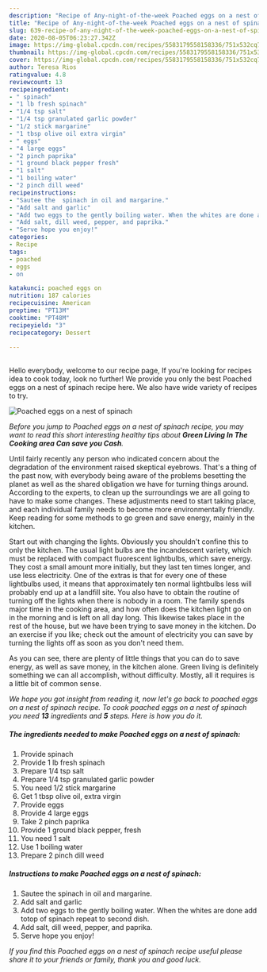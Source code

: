 ```yaml
---
description: "Recipe of Any-night-of-the-week Poached eggs on a nest of spinach"
title: "Recipe of Any-night-of-the-week Poached eggs on a nest of spinach"
slug: 639-recipe-of-any-night-of-the-week-poached-eggs-on-a-nest-of-spinach
date: 2020-08-05T06:23:27.342Z
image: https://img-global.cpcdn.com/recipes/5583179558158336/751x532cq70/poached-eggs-on-a-nest-of-spinach-recipe-main-photo.jpg
thumbnail: https://img-global.cpcdn.com/recipes/5583179558158336/751x532cq70/poached-eggs-on-a-nest-of-spinach-recipe-main-photo.jpg
cover: https://img-global.cpcdn.com/recipes/5583179558158336/751x532cq70/poached-eggs-on-a-nest-of-spinach-recipe-main-photo.jpg
author: Teresa Rios
ratingvalue: 4.8
reviewcount: 13
recipeingredient:
- " spinach"
- "1 lb fresh spinach"
- "1/4 tsp salt"
- "1/4 tsp granulated garlic powder"
- "1/2 stick margarine"
- "1 tbsp olive oil extra virgin"
- " eggs"
- "4 large eggs"
- "2 pinch paprika"
- "1 ground black pepper fresh"
- "1 salt"
- "1 boiling water"
- "2 pinch dill weed"
recipeinstructions:
- "Sautee the  spinach in oil and margarine."
- "Add salt and garlic"
- "Add two eggs to the gently boiling water. When the whites are done add totop of spinach repeat to second dish."
- "Add salt, dill weed, pepper, and paprika."
- "Serve hope you enjoy!"
categories:
- Recipe
tags:
- poached
- eggs
- on

katakunci: poached eggs on 
nutrition: 187 calories
recipecuisine: American
preptime: "PT13M"
cooktime: "PT48M"
recipeyield: "3"
recipecategory: Dessert

---
```

<br>
Hello everybody, welcome to our recipe page, If you're looking for recipes idea to cook today, look no further! We provide you only the best Poached eggs on a nest of spinach recipe here. We also have wide variety of recipes to try.
<br>


![Poached eggs on a nest of spinach](https://img-global.cpcdn.com/recipes/5583179558158336/751x532cq70/poached-eggs-on-a-nest-of-spinach-recipe-main-photo.jpg)

<i>Before you jump to Poached eggs on a nest of spinach recipe, you may want to read this short interesting healthy tips about 
<strong>Green Living In The Cooking area Can save you Cash</strong>.</i>
</br>

Until fairly recently any person who indicated concern about the degradation of the environment raised skeptical eyebrows. That's a thing of the past now, with everybody being aware of the problems besetting the planet as well as the shared obligation we have for turning things around. According to the experts, to clean up the surroundings we are all going to have to make some changes. These adjustments need to start taking place, and each individual family needs to become more environmentally friendly. Keep reading for some methods to go green and save energy, mainly in the kitchen.

Start out with changing the lights. Obviously you shouldn't confine this to only the kitchen. The usual light bulbs are the incandescent variety, which must be replaced with compact fluorescent lightbulbs, which save energy. They cost a small amount more initially, but they last ten times longer, and use less electricity. One of the extras is that for every one of these lightbulbs used, it means that approximately ten normal lightbulbs less will probably end up at a landfill site. You also have to obtain the routine of turning off the lights when there is nobody in a room. The family spends major time in the cooking area, and how often does the kitchen light go on in the morning and is left on all day long. This likewise takes place in the rest of the house, but we have been trying to save money in the kitchen. Do an exercise if you like; check out the amount of electricity you can save by turning the lights off as soon as you don't need them.

As you can see, there are plenty of little things that you can do to save energy, as well as save money, in the kitchen alone. Green living is definitely something we can all accomplish, without difficulty. Mostly, all it requires is a little bit of common sense.


<i>We hope you got insight from reading it, now let's go back to poached eggs on a nest of spinach recipe. To cook poached eggs on a nest of spinach you need <strong>13</strong> ingredients and <strong>5</strong> steps. Here is how you do it.
</i>

##### The ingredients needed to make Poached eggs on a nest of spinach:

1. Provide  spinach
1. Provide 1 lb fresh spinach
1. Prepare 1/4 tsp salt
1. Prepare 1/4 tsp granulated garlic powder
1. You need 1/2 stick margarine
1. Get 1 tbsp olive oil, extra virgin
1. Provide  eggs
1. Provide 4 large eggs
1. Take 2 pinch paprika
1. Provide 1 ground black pepper, fresh
1. You need 1 salt
1. Use 1 boiling water
1. Prepare 2 pinch dill weed


##### Instructions to make Poached eggs on a nest of spinach:

1. Sautee the  spinach in oil and margarine.
1. Add salt and garlic
1. Add two eggs to the gently boiling water. When the whites are done add totop of spinach repeat to second dish.
1. Add salt, dill weed, pepper, and paprika.
1. Serve hope you enjoy!


<i>If you find this Poached eggs on a nest of spinach recipe useful please share it to your friends or family, thank you and good luck.</i>
